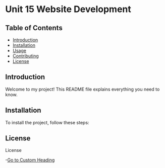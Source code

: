 # Unit 15 Website Development

## Table of Contents
- [Introduction](#introduction)
- [Installation](#installation)
- [Usage](#usage)
- [Contributing](#contributing)
- [License](#license)

## Introduction
Welcome to my project! This README file explains everything you need to know.

## Installation
To install the project, follow these steps:

## License
License

-[Go to Custom Heading](#custom-anchor)
